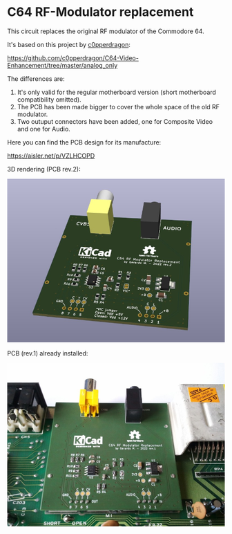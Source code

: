 # C64 RF-Modulator replacement

This circuit replaces the original RF modulator of the Commodore 64.

It's based on this project by [c0pperdragon](https://github.com/c0pperdragon):

https://github.com/c0pperdragon/C64-Video-Enhancement/tree/master/analog_only

The differences are:

1) It's only valid for the regular motherboard version (short motherboard compatibility omitted).
2) The PCB has been made bigger to cover the whole space of the old RF modulator.
3) Two outuput connectors have been added, one for Composite Video and one for Audio.

Here you can find the PCB design for its manufacture:

https://aisler.net/p/VZLHCOPD

3D rendering (PCB rev.2):

![3D_rendering](https://github.com/berger1920/C64_RF-Modulator_replacement/blob/main/3D_rendering.jpg)

PCB (rev.1) already installed:

![PCB_installed](https://github.com/berger1920/C64_RF-Modulator_replacement/blob/main/PCB_installed.jpg)
